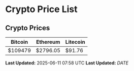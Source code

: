# Crypto Price List

## Crypto Prices
| Bitcoin | Ethereum | Litecoin |
| ------- | -------- | -------- |
| $109479 | $2796.05 | $91.76 |
**Last Updated:** 2025-06-11 07:58 UTC
**Last Updated:** $DATE$
